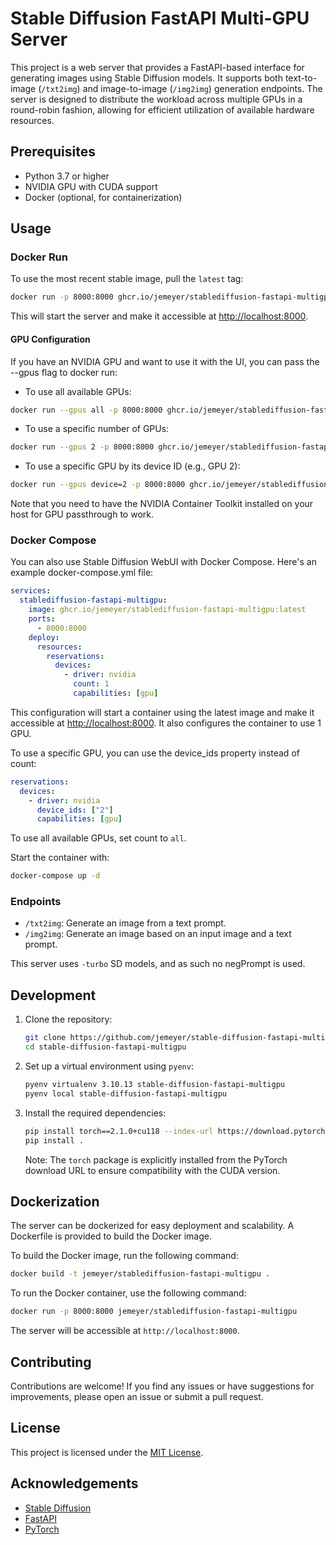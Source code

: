 # Stable Diffusion FastAPI Multi-GPU Server

This project is a web server that provides a FastAPI-based interface for generating images using Stable Diffusion models. It supports both text-to-image (`/txt2img`) and image-to-image (`/img2img`) generation endpoints. The server is designed to distribute the workload across multiple GPUs in a round-robin fashion, allowing for efficient utilization of available hardware resources.

## Prerequisites

- Python 3.7 or higher
- NVIDIA GPU with CUDA support
- Docker (optional, for containerization)

## Usage

### Docker Run

To use the most recent stable image, pull the `latest` tag:

```bash
docker run -p 8000:8000 ghcr.io/jemeyer/stablediffusion-fastapi-multigpu:latest
```

This will start the server and make it accessible at <http://localhost:8000>.

#### GPU Configuration

If you have an NVIDIA GPU and want to use it with the UI, you can pass the --gpus flag to docker run:

- To use all available GPUs:

```bash
docker run --gpus all -p 8000:8000 ghcr.io/jemeyer/stablediffusion-fastapi-multigpu:latest
```

- To use a specific number of GPUs:

```bash
docker run --gpus 2 -p 8000:8000 ghcr.io/jemeyer/stablediffusion-fastapi-multigpu:latest
```

- To use a specific GPU by its device ID (e.g., GPU 2):

```bash
docker run --gpus device=2 -p 8000:8000 ghcr.io/jemeyer/stablediffusion-fastapi-multigpu:latest
```

Note that you need to have the NVIDIA Container Toolkit installed on your host for GPU passthrough to work.

### Docker Compose

You can also use Stable Diffusion WebUI with Docker Compose. Here's an example docker-compose.yml file:

```yaml
services:
  stablediffusion-fastapi-multigpu:
    image: ghcr.io/jemeyer/stablediffusion-fastapi-multigpu:latest
    ports:
      - 8000:8000
    deploy:
      resources:
        reservations:
          devices:
            - driver: nvidia
              count: 1
              capabilities: [gpu]
```

This configuration will start a container using the latest image and make it accessible at <http://localhost:8000>. It also configures the container to use 1 GPU.

To use a specific GPU, you can use the device_ids property instead of count:

```yaml
reservations:
  devices:
    - driver: nvidia
      device_ids: ["2"]
      capabilities: [gpu]
```

To use all available GPUs, set count to `all`.

Start the container with:

```bash
docker-compose up -d
```

### Endpoints

- `/txt2img`: Generate an image from a text prompt.
- `/img2img`: Generate an image based on an input image and a text prompt.

This server uses `-turbo` SD models, and as such no negPrompt is used.

## Development

1. Clone the repository:

   ```bash
   git clone https://github.com/jemeyer/stable-diffusion-fastapi-multigpu.git
   cd stable-diffusion-fastapi-multigpu
   ```

2. Set up a virtual environment using `pyenv`:

   ```bash
   pyenv virtualenv 3.10.13 stable-diffusion-fastapi-multigpu
   pyenv local stable-diffusion-fastapi-multigpu
   ```

3. Install the required dependencies:

   ```bash
   pip install torch==2.1.0+cu118 --index-url https://download.pytorch.org/
   pip install .
   ```

   Note: The `torch` package is explicitly installed from the PyTorch download URL to ensure compatibility with the CUDA version.

## Dockerization

The server can be dockerized for easy deployment and scalability. A Dockerfile is provided to build the Docker image.

To build the Docker image, run the following command:

```bash
docker build -t jemeyer/stablediffusion-fastapi-multigpu .
```

To run the Docker container, use the following command:

```bash
docker run -p 8000:8000 jemeyer/stablediffusion-fastapi-multigpu
```

The server will be accessible at `http://localhost:8000`.

## Contributing

Contributions are welcome! If you find any issues or have suggestions for improvements, please open an issue or submit a pull request.

## License

This project is licensed under the [MIT License](LICENSE).

## Acknowledgements

- [Stable Diffusion](https://stability.ai/stable-image)
- [FastAPI](https://fastapi.tiangolo.com/)
- [PyTorch](https://pytorch.org/)
